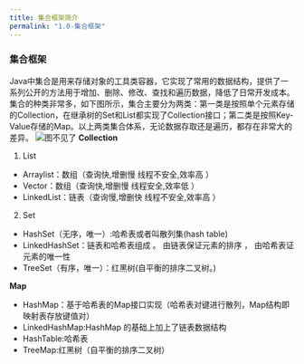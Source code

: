 ```yaml
---
title: 集合框架简介
permalink: "1.0-集合框架"
---
```

### 集合框架
Java中集合是用来存储对象的工具类容器，它实现了常用的数据结构，提供了一系列公开的方法用于增加、删除、修改、查找和遍历数据，降低了日常开发成本。集合的种类非常多，如下图所示，集合主要分为两类：第一类是按照单个元素存储的Collection，在继承树的Set和List都实现了Collection接口；第二类是按照Key-Value存储的Map。以上两类集合体系，无论数据存取还是遍历，都存在非常大的差异。
![图不见了](/images/1.0/1.png)
**Collection**
1. List
- Arraylist：数组（查询快,增删慢 线程不安全,效率高 ）
- Vector：数组（查询快,增删慢 线程安全,效率低 ）
- LinkedList：链表（查询慢,增删快 线程不安全,效率高 ）

2. Set
- HashSet（无序，唯一）:哈希表或者叫散列集(hash table)
- LinkedHashSet：链表和哈希表组成 。 由链表保证元素的排序 ， 由哈希表证元素的唯一性
- TreeSet（有序，唯一）：红黑树(自平衡的排序二叉树。)

**Map**
- HashMap：基于哈希表的Map接口实现（哈希表对键进行散列，Map结构即映射表存放键值对）
- LinkedHashMap:HashMap 的基础上加上了链表数据结构
- HashTable:哈希表
- TreeMap:红黑树（自平衡的排序二叉树）